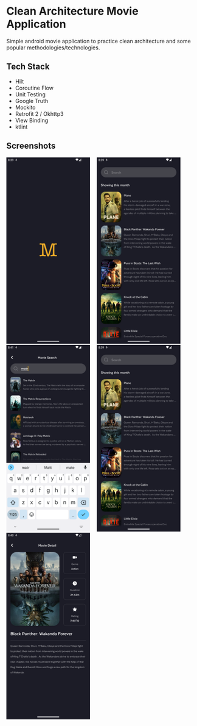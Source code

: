 # Clean Architecture Movie Application

Simple android movie application to practice clean architecture and some popular
methodologies/technologies.

## Tech Stack

- Hilt
- Coroutine Flow
- Unit Testing
- Google Truth
- Mockito
- Retrofit 2 / Okhttp3
- View Binding
- ktlint

## Screenshots

<img src="/screenShots/splashPage.png" width="220"> &emsp;<img src="/screenShots/homePage.png" width="220"> &emsp;<img src="/screenShots/searchPage.png" width="220"> &emsp;<img src="/screenShots/homePage.png" width="220"> &emsp;<img src="/screenShots/detailPage.png" width="220">